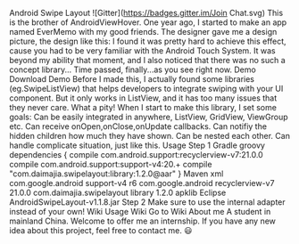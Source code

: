 Android Swipe Layout ![Gitter](https://badges.gitter.im/Join Chat.svg) This is the brother of AndroidViewHover. One year ago, I started to make an app named EverMemo with my good friends. The designer gave me a design picture, the design like this: I found it was pretty hard to achieve this effect, cause you had to be very familiar with the Android Touch System. It was beyond my ability that moment, and I also noticed that there was no such a concept library... Time passed, finally...as you see right now. Demo Download Demo Before I made this, I actually found some libraries (eg.SwipeListView) that helps developers to integrate swiping with your UI component. But it only works in ListView, and it has too many issues that they never care. What a pity! When I start to make this library, I set some goals: Can be easily integrated in anywhere, ListView, GridView, ViewGroup etc. Can receive onOpen,onClose,onUpdate callbacks. Can notifiy the hidden children how much they have shown. Can be nested each other. Can handle complicate situation, just like this. Usage Step 1 Gradle groovy dependencies { compile com.android.support:recyclerview-v7:21.0.0 compile com.android.support:support-v4:20.+ compile "com.daimajia.swipelayout:library:1.2.0@aar" } Maven xml <dependency> <groupId>com.google.android</groupId> <artifactId>support-v4</artifactId> <version>r6</version> </dependency> <dependency> <groupId>com.google.android</groupId> <artifactId>recyclerview-v7</artifactId> <version>21.0.0</version> </dependency> <dependency> <groupId>com.daimajia.swipelayout</groupId> <artifactId>library</artifactId> <version>1.2.0</version> <type>apklib</type> </dependency> Eclipse AndroidSwipeLayout-v1.1.8.jar Step 2 Make sure to use the internal adapter instead of your own! Wiki Usage Wiki Go to Wiki About me A student in mainland China. Welcome to offer me an internship. If you have any new idea about this project, feel free to contact me. :smiley: